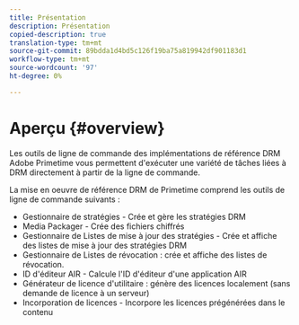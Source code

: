 ```yaml
---
title: Présentation
description: Présentation
copied-description: true
translation-type: tm+mt
source-git-commit: 89bdda1d4bd5c126f19ba75a819942df901183d1
workflow-type: tm+mt
source-wordcount: '97'
ht-degree: 0%

---
```



# Aperçu {#overview}

Les outils de ligne de commande des implémentations de référence DRM Adobe Primetime vous permettent d&#39;exécuter une variété de tâches liées à DRM directement à partir de la ligne de commande.

La mise en oeuvre de référence DRM de Primetime comprend les outils de ligne de commande suivants :

* Gestionnaire de stratégies - Crée et gère les stratégies DRM
* Media Packager - Crée des fichiers chiffrés
* Gestionnaire de Listes de mise à jour des stratégies - Crée et affiche des listes de mise à jour des stratégies DRM
* Gestionnaire de Listes de révocation : crée et affiche des listes de révocation.
* ID d&#39;éditeur AIR - Calcule l&#39;ID d&#39;éditeur d&#39;une application AIR
* Générateur de licence d&#39;utilitaire : génère des licences localement (sans demande de licence à un serveur)
* Incorporation de licences - Incorpore les licences prégénérées dans le contenu